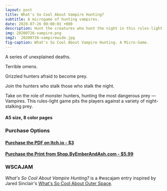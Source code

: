 ```yaml
---
layout: post
title: What's So Cool About Vampire Hunting?
subtitle: A microgame of hunting vampires.
date: 2020-07-26 00:00:01 +000
description: Hunt the creatures who hunt the night in this rules-light micro-game.
img: 20200726-vampire.png
img2:  20200726-vampirewide.jpg
fig-caption: What's So Cool About Vampire Hunting. A Micro-Game.
---
```

A series of unexplained deaths.

Terrible omens.

Grizzled hunters afraid to become prey.

Join the hunters who stalk those who stalk the night.

Take on the role of monster hunters, hunting the most dangerous prey — Vampires. This rules-light game pits the players against a variety of night-stalking prey.

#### A5 size, 8 color pages

### Purchase Options
#### [Purchase the PDF on Itch.io - $3](https://byemberandash.itch.io/vampire-hunting/purchase)
#### [Purchase the Print from Shop.ByEmberAndAsh.com - $5.99](https://shop.byemberandash.com/product/what-s-so-cool-about-vampire-hunting)

### WSCAJAM

*What's So Cool About Vampire Hunting?* is a #wscajam entry inspired by Jared Sinclair's [What's So Cool About Outer Space](https://s-jared.itch.io/whats-so-cool-about-outer-space).
